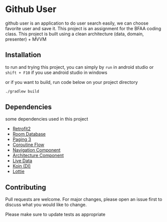 # Github User

github user is an application to do user search easily, we can choose favorite user and save it. This project is an assignment for the BFAA coding class.
This project is built using a clean architecture (data, domain, presenter) + MVVM

## Installation

to run and trying this project, you can simply by ```run``` in android studio or ```shift + F10``` if you use android studio in windows

or if you want to build, run code below on your project directory
```bash
./gradlew build
```

## Dependencies
some dependencies used in this project
- [Retrofit2](https://square.github.io/retrofit)
- [Room Database](https://developer.android.com/jetpack/androidx/releases/room)
- [Paging 3](https://developer.android.com/topic/libraries/architecture/paging/v3-overview)
- [Coroutine Flow](https://kotlinlang.org/docs/reference/coroutines/flow.html)
- [Navigation Component](https://developer.android.com/guide/navigation)
- [Architecture Component](https://developer.android.com/jetpack/guide)
- [Live Data](https://developer.android.com/topic/libraries/architecture/livedata)
- [Koin (DI)](https://insert-koin.io/)
- [Lottie](https://lottiefiles.com/blog/working-with-lottie/getting-started-with-lottie-animations-in-android-app)

## Contributing
Pull requests are welcome. For major changes, please open an issue first to discuss what you would like to change.

Please make sure to update tests as appropriate
